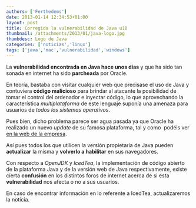 ```yaml
---
authors: ['Ferthedems']
date: 2013-01-14 12:34:53+01:00
layout: post
title: Corregida la vulnerabilidad de Java u10
thumbnail: /attachments/2013/01/java-logo.jpg
thumbdesc: Logo de Java
categories: ['noticias','linux']
tags: ['java','mac','vulnerabilidad','windows']
---
```


La **vulnerabilidad encontrada en Java hace unos días**
 y que ha sido tan sonada en internet ha sido **parcheada** por Oracle.

En teoría, bastaba con visitar cualquier web que precisase el uso de Java y contuviera
 **código malicioso** para brindar al atacante la posibilidad de tomar el control del
 ordenador e inyectar código, lo que aprovechando la característica _multiplataforma_
 de este lenguaje suponía una amenaza para usuarios de _todos los sistemas operativos_.

Pues bien, dicho problema parece ser agua pasada ya que Oracle ha realizado un nuevo
 _update_ de su famosa plataforma, tal y como  podéis ver
 [en la web de la empresa](http://java.com/es/download/index.jsp).

Así pues todos los que utilicen la versión propietaria de Java pueden **actualizar** 
la misma y **volverlo a habilitar** en sus navegadores.

Con respecto a _OpenJDK_ y _IcedTea_, la implementación de código abierto de la plataforma Java
 y de la versión web de Java respectivamente, existe cierta **confusión** en los distintos foros
 de internet acerca de si esta **vulnerabilidad** nos afecta o no a sus usuarios.

En caso de encontrar información en lo referente a IcedTea, actualizaremos la noticia.